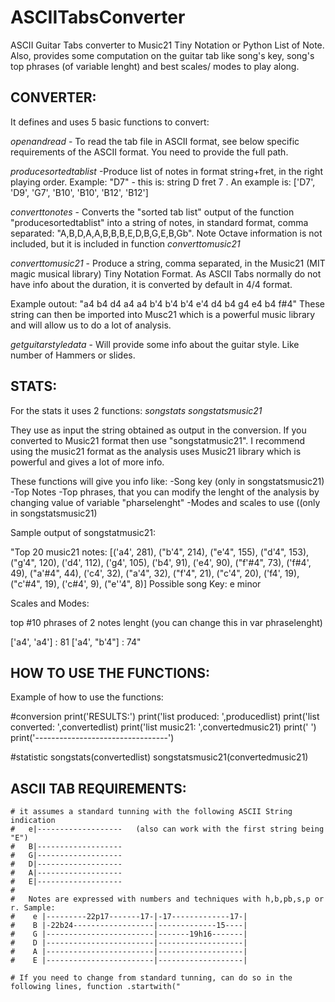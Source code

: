 # ASCIITabsConverter

ASCII Guitar Tabs converter to Music21 Tiny Notation or Python List of Note.
Also, provides some computation on the guitar tab like song's key, song's top phrases (of variable lenght) and  best scales/ modes to play along.

CONVERTER:
----------
It defines and uses 5 basic functions to convert:

*openandread* - To read the tab file in ASCII format, see below specific requirements of the ASCII format. You need to provide the full path.

*producesortedtablist* -Produce list of notes in format string+fret, in the right playing order. Example: "D7" - this is: string D fret 7 . An example is: ['D7', 'D9', 'G7', 'B10', 'B10', 'B12', 'B12']
 
*converttonotes*  - Converts the "sorted tab list" output of the function "producesortedtablist" into a string of notes, in standard format, comma separated: "A,B,D,A,A,B,B,B,E,D,B,G,E,B,Gb". Note Octave information is not included, but it is included in function *converttomusic21*

*converttomusic21* - Produce a string, comma separated, in the Music21 (MIT magic musical library) Tiny Notation Format. As ASCII Tabs normally do not have info  about the duration, it is converted by default in 4/4 format. 

Example outout:
"a4 b4 d4 a4 a4 b'4 b'4 b'4 e'4 d4 b4 g4 e4 b4 f#4"
These string can then be imported into Musc21 which is a powerful music library and will allow us to do a lot of analysis.

*getguitarstyledata* - Will provide some info about the guitar style. Like number of Hammers or slides.




STATS:
------
For the stats it uses 2 functions:
*songstats*
*songstatsmusic21* 

They use as input the string obtained as output in the conversion. If you converted to Music21 format then use "songstatmusic21".
I recommend using the music21 format as the analysis uses Music21 library which is powerful and gives a lot of more info.

These functions will give you info like:
  -Song key (only in songstatsmusic21)
  -Top Notes
  -Top phrases, that you can modify the lenght of the analysis by changing value of variable "pharselenght"
  -Modes and scales to use ((only in songstatsmusic21)
  
  
Sample output of songstatmusic21:

 "Top 20 music21 notes:  [('a4', 281), ("b'4", 214), ("e'4", 155), ("d'4", 153), ("g'4", 120), ('d4', 112), ('g4', 105), ('b4', 91), ('e4', 90), ("f'#4", 73), ('f#4', 49), ("a'#4", 44), ('c4', 32), ("a'4", 32), ("f'4", 21), ("c'4", 20), ('f4', 19), ("c'#4", 19), ('c#4', 9), ("e''4", 8)]
Possible song Key:  e minor
 
Scales and Modes:

top #10 phrases of  2  notes lenght (you can change this in var phraselenght)
 
['a4', 'a4'] :  81
['a4', "b'4"] :  74"



HOW TO USE THE FUNCTIONS:
---------------------------
Example of how to use the functions:

#conversion
print('RESULTS:')
print('list produced: ',producedlist)
print('list converted: ',convertedlist)
print('list music21: ',convertedmusic21)
print(' ')
print('---------------------------------')

#statistic
songstats(convertedlist)
songstatsmusic21(convertedmusic21)


ASCII TAB REQUIREMENTS:
-----------------------

    # it assumes a standard tunning with the following ASCII String indication
    #   e|-------------------   (also can work with the first string being "E")
    #   B|-------------------
    #   G|-------------------
    #   D|-------------------
    #   A|-------------------
    #   E|-------------------
    #
    #   Notes are expressed with numbers and techniques with h,b,pb,s,p or r. Sample:
    #    e |---------22p17-------17-|-17-------------17-|
    #    B |-22b24------------------|-------------15----|
    #    G |------------------------|-------19h16-------|
    #    D |------------------------|-------------------|
    #    A |------------------------|-------------------|
    #    E |------------------------|-------------------|

    # If you need to change from standard tunning, can do so in the following lines, function .startwith("







